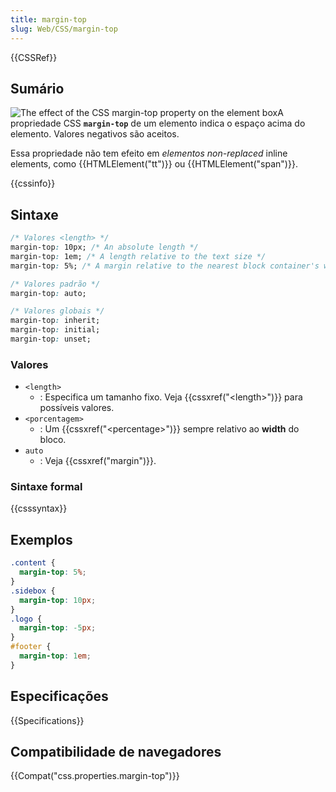 ```yaml
---
title: margin-top
slug: Web/CSS/margin-top
---
```


{{CSSRef}}

## Sumário

![The effect of the CSS margin-top property on the element box](/files/4101/margin-top.svg)A propriedade CSS **`margin-top`** de um elemento indica o espaço acima do elemento. Valores negativos são aceitos.

Essa propriedade não tem efeito em _elementos non-replaced_ inline elements, como {{HTMLElement("tt")}} ou {{HTMLElement("span")}}.

{{cssinfo}}

## Sintaxe

```css
/* Valores <length> */
margin-top: 10px; /* An absolute length */
margin-top: 1em; /* A length relative to the text size */
margin-top: 5%; /* A margin relative to the nearest block container's width */

/* Valores padrão */
margin-top: auto;

/* Valores globais */
margin-top: inherit;
margin-top: initial;
margin-top: unset;
```

### Valores

- `<length>`
  - : Especifica um tamanho fixo. Veja {{cssxref("&lt;length&gt;")}} para possíveis valores.
- `<porcentagem>`
  - : Um {{cssxref("&lt;percentage&gt;")}} sempre relativo ao **width** do bloco.
- `auto`
  - : Veja {{cssxref("margin")}}.

### Sintaxe formal

{{csssyntax}}

## Exemplos

```css
.content {
  margin-top: 5%;
}
.sidebox {
  margin-top: 10px;
}
.logo {
  margin-top: -5px;
}
#footer {
  margin-top: 1em;
}
```

## Especificações

{{Specifications}}

## Compatibilidade de navegadores

{{Compat("css.properties.margin-top")}}
